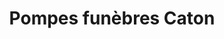 ---
title: "Pompes funèbres Caton"
url: /saint-jean-de-braye/pompes-funebres-caton/
shop: directeurs de funérailles
---